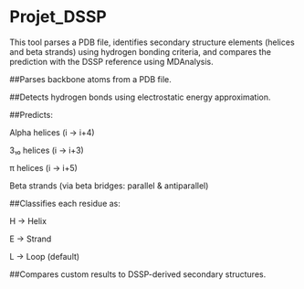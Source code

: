 # Projet_DSSP
This tool parses a PDB file, identifies secondary structure elements (helices and beta strands) using hydrogen bonding criteria, and compares the prediction with the DSSP reference using MDAnalysis.

##Parses backbone atoms from a PDB file.

##Detects hydrogen bonds using electrostatic energy approximation.

##Predicts:

Alpha helices (i → i+4)

3₁₀ helices (i → i+3)

π helices (i → i+5)

Beta strands (via beta bridges: parallel & antiparallel)

##Classifies each residue as:

H → Helix

E → Strand

L → Loop (default)

##Compares custom results to DSSP-derived secondary structures.